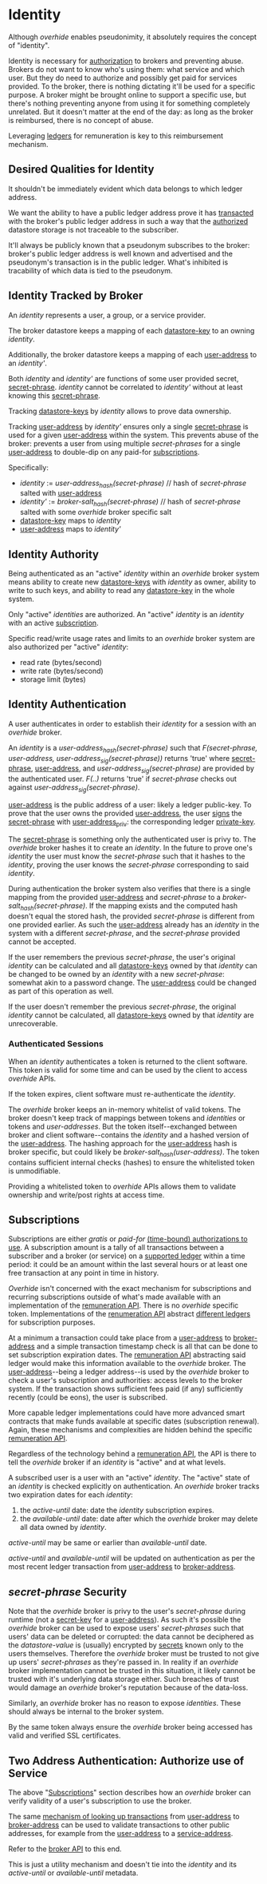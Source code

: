 # Identity

Although *overhide* enables pseudonimity, it absolutely requires the concept of "identity".

Identity is necessary for [authorization](remuneration-api.md) to brokers and preventing abuse.  Brokers do not want to know who's using them:  what service and which user.  But they do need to authorize and possibly get paid for services provided.  To the broker, there is nothing dictating it'll be used for a specific purpose.  A broker might be brought online to support a specific use, but there's nothing preventing anyone from using it for something completely unrelated.  But it doesn't matter at the end of the day: as long as the broker is reimbursed, there is no concept of abuse.

Leveraging [ledgers](remuneration-api.md) for remuneration is key to this reimbursement mechanism.

## Desired Qualities for Identity

It shouldn't be immediately evident which data belongs to which ledger address.

We want the ability to have a public ledger address prove it has [transacted](remuneration-api.md) with the broker's public ledger address in such a way that the [authorized](remuneration-api.md) datastore storage is not traceable to the subscriber.

It'll always be publicly known that a pseudonym subscribes to the broker:  broker's public ledger address is well known and advertised and the pseudonym's transaction is in the public ledger.  What's inhibited is tracability of which data is tied to the pseudonym.

## Identity Tracked by Broker

An *identity* represents a user, a group, or a service provider.  

The broker datastore keeps a mapping of each [datastore-key](glossary.md#datastore-key) to an owning *identity*.

Additionally, the broker datastore keeps a mapping of each [user-address](glossary.md#user-address) to an *identity'*.

Both *identity* and *identity'* are functions of some user provided secret, [secret-phrase](glossary.md#secret-phrase).  *identity* cannot be correlated to *identity'* without at least knowing this [secret-phrase](glossary.md#secret-phrase).

Tracking [datastore-keys](glossary.md#datastore-key) by *identity* allows to prove data ownership.

Tracking [user-address](glossary.md#user-address) by *identity'* ensures only a single [secret-phrase](glossary.md#secret-phrase) is used for a given [user-address](glossary.md#user-address) within the system.  This prevents abuse of the broker:  prevents a user from using multiple *secret-phrases* for a single [user-address](glossary.md#user-address) to double-dip on any paid-for [subscriptions](#subscriptions).

Specifically:

   * *identity* := *user-address<sub>hash</sub>(secret-phrase)* // hash of *secret-phrase* salted with [user-address](glossary.md#user-address)
   * *identity'* := *broker-salt<sub>hash</sub>(secret-phrase)* // hash of *secret-phrase* salted with some *overhide* broker specific salt
   * [datastore-key](glossary.md#datastore-key) maps to *identity* 
   * [user-address](glossary.md#user-address) maps to *identity'*

## Identity Authority

Being authenticated as an "active" *identity* within an *overhide* broker system means ability to create new [datastore-keys](glossary.md#datastore-key) with *identity* as owner, ability to write to such keys, and ability to read any [datastore-key](glossary.md#datastore-key) in the whole system.

Only "active" *identities* are authorized.  An "active" *identity* is an *identity* with an active [subscription](#subscriptions).

Specific read/write usage rates and limits to an *overhide* broker system are also authorized per "active" *identity*:

   * read rate (bytes/second)
   * write rate (bytes/second)
   * storage limit (bytes)

## Identity Authentication

A user authenticates in order to establish their *identity* for a session with an *overhide* broker.

An *identity* is a *user-address<sub>hash</sub>(secret-phrase)* such that *F(secret-phrase, user-address, user-address<sub>sig</sub>(secret-phrase))* returns 'true' where [secret-phrase](glossary.md#secret-phrase), [user-address](glossary.md#user-address), and *user-address<sub>sig</sub>(secret-phrase)* are provided by the authenticated user.  *F(..)* returns 'true' if *secret-phrase* checks out against *user-address<sub>sig</sub>(secret-phrase)*.  

[user-address](glossary.md#user-address) is the public address of a user: likely a ledger public-key.  To prove that the user owns the provided [user-address](glossary.md#user-address), the user [signs](glossary.md#x-keysigmessage) the [secret-phrase](glossary.md#secret-phrase) with [user-address<sub>priv</sub>](glossary.md#x-keypriv): the corresponding ledger [private-key](glossary.md#private-key--secret-key).  

The [secret-phrase](glossary.md#secret-phrase) is something only the authenticated user is privy to.  The *overhide* broker hashes it to create an *identity*.  In the future to prove one's *identity* the user must know the *secret-phrase* such that it hashes to the *identity*, proving the user knows the *secret-phrase* corresponding to said *identity*.

During authentication the broker system also verifies that there is a single mapping from the provided [user-address](glossary.md#user-address) and *secret-phrase* to a *broker-salt<sub>hash</sub>(secret-phrase)*.  If the mapping exists and the computed hash doesn't equal the stored hash, the provided *secret-phrase* is different from one provided earlier.  As such the [user-address](glossary.md#user-address) already has an *identity* in the system with a different *secret-phrase*, and the *secret-phrase* provided cannot be accepted.

If the user remembers the previous *secret-phrase*, the user's original *identity* can be calculated and all [datastore-keys](glossary.md#datastore-key) owned by that *identity* can be changed to be owned by an *identity* with a new *secret-phrase*:  somewhat akin to a password change.  The [user-address](glossary.md#user-address) could be changed as part of this operation as well.

If the user doesn't remember the previous *secret-phrase*, the original *identity* cannot be calculated, all [datastore-keys](glossary.md#datastore-key) owned by that *identity* are unrecoverable.

### Authenticated Sessions

When an *identity* authenticates a token is returned to the client software.  This token is valid for some time and can be used by the client to access *overhide* APIs.  

If the token expires, client software must re-authenticate the *identity*.

The *overhide* broker keeps an in-memory whitelist of valid tokens.  The broker doesn't keep track of mappings between tokens and *identities* or tokens and *user-addresses*.  But the token itself--exchanged between broker and client software--contains the *identity* and a hashed version of the [user-address](glossary.md#user-address).  The hashing approach for the [user-address](glossary.md#user-address) hash is broker specific, but could likely be *broker-salt<sub>hash</sub>(user-address)*.  The token contains sufficient internal checks (hashes) to ensure the whitelisted token is unmodifiable.

Providing a whitelisted token to *overhide* APIs allows them to validate ownership and write/post rights at access time.

## Subscriptions

Subscriptions are either *gratis* or *paid-for* [(time-bound) authorizations to use](remuneration-api.md).  A subscription amount is a tally of all transactions between a subscriber and a broker (or service) on a [supported ledger](https://overhide.github.io/overhide/docs/broker.html#/definitions/RemunerationKey) within a time period: it could be an amount within the last several hours or at least one free transaction at any point in time in history.

*Overhide* isn't concerned with the exact mechanism for subscriptions and recurring subscriptions outside of what's made available with an implementation of the [remuneration API](remuneration-api.md).  There is no *overhide* specific token.  Implementations of the [renumeration API](remuneration-api.md) abstract [different ledgers](https://overhide.github.io/overhide/docs/broker.html#/definitions/RemunerationKey) for subscription purposes.

At a minimum a transaction could take place from a [user-address](glossary.md#user-address) to [broker-address](glossary.md#broker-address) and a simple transaction timestamp check is all that can be done to set subscription expiration dates.  The [remuneration API](remuneration-api.md) abstracting said ledger would make this information available to the *overhide* broker.  The [user-address](glossary.md#user-address)--being a ledger address--is used by the *overhide* broker to check a user's subscription and authorities: access levels to the broker system.  If the transaction shows sufficient fees paid (if any) sufficiently recently (could be eons), the user is subscribed.

More capable ledger implementations could have more advanced smart contracts that make funds available at specific dates (subscription renewal).  Again, these mechanisms and complexities are hidden behind the specific [remuneration API](remuneration-api.md).

Regardless of the technology behind a [remuneration API](remuneration-api.md), the API is there to tell the *overhide* broker if an *identity* is "active" and at what levels.

A subscribed user is a user with an "active" *identity*.  The "active" state of an *identity* is checked explicitly on authentication.  An *overhide* broker tracks two expiration dates for each *identity*:

   1. the *active-until* date: date the *identity* subscription expires.
   1. the *available-until* date: date after which the *overhide* broker may delete all data owned by *identity*.

*active-until* may be same or earlier than *available-until* date.

*active-until* and *available-until* will be updated on authentication as per the most recent ledger transaction from [user-address](glossary.md#user-address) to [broker-address](glossary.md#broker-address).

## *secret-phrase* Security

Note that the *overhide* broker is privy to the user's *secret-phrase* during runtime (not a [secret-key](glossary.md#private-key--secret-key) for a [user-address](glossary.md#user-address)).  As such it's possible the *overhide* broker can be used to expose users' *secret-phrases* such that users' data can be deleted or corrupted: the data cannot be deciphered as the *datastore-value* is (usually) encrypted by [secrets](glossary.md#secrets) known only to the users themselves.  Therefore the *overhide* broker must be trusted to not give up users' *secret-phrases* as they're passed in.  In reality if an *overhide* broker implementation cannot be trusted in this situation, it likely cannot be trusted with it's underlying data storage either.  Such breaches of trust would damage an *overhide* broker's reputation because of the data-loss.

Similarly, an *overhide* broker has no reason to expose *identities*.  These should always be internal to the broker system.

By the same token always ensure the *overhide* broker being accessed has valid and verified SSL certificates.

## Two Address Authentication:  Authorize use of Service

The above "[Subscriptions](#subscriptions)" section describes how an *overhide* broker can verify validity of a user's subscription to use the broker.

The same [mechanism of looking up transactions](remuneration-api.md) from [user-address](glossary.md#user-address) to [broker-address](glossary.md#broker-address) can be used to validate transactions to other public addresses, for example from the [user-address](glossary.md#user-address) to a [service-address](glossary.md#service-address).

Refer to the [broker API](https://overhide.github.io/overhide/docs/broker.html#operation--auth--remuneration-key---from-address---to-address--transactions-get) to this end.

This is just a utility mechanism and doesn't tie into the *identity* and its *active-until* or *available-until* metadata.

